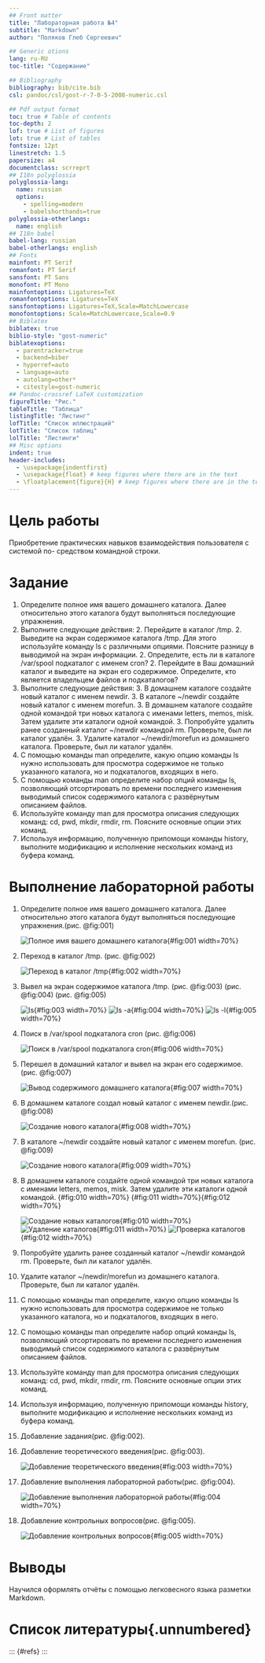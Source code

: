 ```yaml
---
## Front matter
title: "Лабораторная работа №4"
subtitle: "Markdown"
author: "Поляков Глеб Сергеевич"

## Generic otions
lang: ru-RU
toc-title: "Содержание"

## Bibliography
bibliography: bib/cite.bib
csl: pandoc/csl/gost-r-7-0-5-2008-numeric.csl

## Pdf output format
toc: true # Table of contents
toc-depth: 2
lof: true # List of figures
lot: true # List of tables
fontsize: 12pt
linestretch: 1.5
papersize: a4
documentclass: scrreprt
## I18n polyglossia
polyglossia-lang:
  name: russian
  options:
	- spelling=modern
	- babelshorthands=true
polyglossia-otherlangs:
  name: english
## I18n babel
babel-lang: russian
babel-otherlangs: english
## Fonts
mainfont: PT Serif
romanfont: PT Serif
sansfont: PT Sans
monofont: PT Mono
mainfontoptions: Ligatures=TeX
romanfontoptions: Ligatures=TeX
sansfontoptions: Ligatures=TeX,Scale=MatchLowercase
monofontoptions: Scale=MatchLowercase,Scale=0.9
## Biblatex
biblatex: true
biblio-style: "gost-numeric"
biblatexoptions:
  - parentracker=true
  - backend=biber
  - hyperref=auto
  - language=auto
  - autolang=other*
  - citestyle=gost-numeric
## Pandoc-crossref LaTeX customization
figureTitle: "Рис."
tableTitle: "Таблица"
listingTitle: "Листинг"
lofTitle: "Список иллюстраций"
lotTitle: "Список таблиц"
lolTitle: "Листинги"
## Misc options
indent: true
header-includes:
  - \usepackage{indentfirst}
  - \usepackage{float} # keep figures where there are in the text
  - \floatplacement{figure}{H} # keep figures where there are in the text
---
```


# Цель работы

Приобретение практических навыков взаимодействия пользователя с системой по- средством командной строки.

# Задание


1. Определите полное имя вашего домашнего каталога. Далее относительно этого каталога будут выполняться последующие упражнения.
2. Выполните следующие действия:
	2. Перейдите в каталог /tmp.
	2. Выведите на экран содержимое каталога /tmp. Для этого используйте команду ls с различными опциями. Поясните разницу в выводимой на экран информации.
	2. Определите, есть ли в каталоге /var/spool подкаталог с именем cron?
	2. Перейдите в Ваш домашний каталог и выведите на экран его содержимое. Определите, кто является владельцем файлов и подкаталогов?
3. Выполните следующие действия:
	3. В домашнем каталоге создайте новый каталог с именем newdir.
	3. В каталоге ~/newdir создайте новый каталог с именем morefun.
	3. В домашнем каталоге создайте одной командой три новых каталога с именами letters, memos, misk. Затем удалите эти каталоги одной командой.
	3. Попробуйте удалить ранее созданный каталог ~/newdir командой rm. Проверьте, был ли каталог удалён.
	3. Удалите каталог ~/newdir/morefun из домашнего каталога. Проверьте, был ли каталог удалён.
4. С помощью команды man определите, какую опцию команды ls нужно использовать для просмотра содержимое не только указанного каталога, но и подкаталогов, входящих в него.
5. С помощью команды man определите набор опций команды ls, позволяющий отсортировать по времени последнего изменения выводимый список содержимого каталога с развёрнутым описанием файлов.
6. Используйте команду man для просмотра описания следующих команд: cd, pwd, mkdir, rmdir, rm. Поясните основные опции этих команд.
7. Используя информацию, полученную припомощи команды history, выполните модификацию и исполнение нескольких команд из буфера команд.

# Выполнение лабораторной работы

1. Определите полное имя вашего домашнего каталога. Далее относительно этого каталога будут выполняться последующие упражнения.(рис. @fig:001)

	![Полное имя вашего домашнего каталога](image/Image_1.png){#fig:001 width=70%}

2. Переход в каталог /tmp. (рис. @fig:002)

	![Переход в каталог /tmp](image/Image_2.png){#fig:002 width=70%}

2. Вывел на экран содержимое каталога /tmp. (рис. @fig:003) (рис. @fig:004) (рис. @fig:005)

	![ls](image/Image_3.png){#fig:003 width=70%}
	![ls -a](image/Image_4.png){#fig:004 width=70%}
	![ls -l](image/Image_5.png){#fig:005 width=70%}

2. Поиск в /var/spool подкаталога cron (рис. @fig:006)

	![Поиск в /var/spool подкаталога cron](image/Image_6.png){#fig:006 width=70%}

2. Перешел в домашний каталог и вывел на экран его содержимое. (рис. @fig:007)

	![Вывод содержимого домашнего каталога](image/Image_7.png){#fig:007 width=70%}

3. В домашнем каталоге создал новый каталог с именем newdir.(рис. @fig:008)

	![Создание нового каталога](image/Image_8.png){#fig:008 width=70%}

3. В каталоге ~/newdir создайте новый каталог с именем morefun. (рис. @fig:009)

	![Создание нового каталога](image/Image_9.png){#fig:009 width=70%}

3. В домашнем каталоге создайте одной командой три новых каталога с именами letters, memos, misk. Затем удалите эти каталоги одной командой. {#fig:010 width=70%} {#fig:011 width=70%}{#fig:012 width=70%}

	![Создание новых каталогов](image/Image_10.png){#fig:010 width=70%}
	![Удаление каталогов](image/Image_11.png){#fig:011 width=70%}
	![Проверка каталогов](image/Image_12.png){#fig:012 width=70%}

3. Попробуйте удалить ранее созданный каталог ~/newdir командой rm. Проверьте, был ли каталог удалён.

3. Удалите каталог ~/newdir/morefun из домашнего каталога. Проверьте, был ли каталог удалён.

4. С помощью команды man определите, какую опцию команды ls нужно использовать для просмотра содержимое не только указанного каталога, но и подкаталогов, входящих в него.

5. С помощью команды man определите набор опций команды ls, позволяющий отсортировать по времени последнего изменения выводимый список содержимого каталога с развёрнутым описанием файлов.

6. Используйте команду man для просмотра описания следующих команд: cd, pwd, mkdir, rmdir, rm. Поясните основные опции этих команд.

7. Используя информацию, полученную припомощи команды history, выполните модификацию и исполнение нескольких команд из буфера команд.

2. Добавление задания(рис. @fig:002).


3. Добавление теоретического введения(рис. @fig:003).

	![Добавление теоретического введения](image/Image_3.png){#fig:003 width=70%}

4. Добавление выполнения лабораторной работы(рис. @fig:004).

	![Добавление выполнения лабораторной работы](image/Image_4.png){#fig:004 width=70%}

5. Добавление контрольных вопросов(рис. @fig:005).

	![Добавление контрольных вопросов](image/Image_5.png){#fig:005 width=70%}

# Выводы

Научился оформлять отчёты с помощью легковесного языка разметки Markdown.

# Список литературы{.unnumbered}

::: {#refs}
:::
